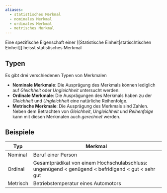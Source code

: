 ```yaml
---
aliases:
  - statistisches Merkmal
  - nominales Merkmal
  - ordinales Merkmal
  - metrisches Merkmal
---
```

Eine spezifische Eigenschaft einer [[Statistische Einheit|statischtischen Einheit]] heisst statistisches Merkmal

## Typen
Es gibt drei verschiedenen Typen von Merkmalen
- **Nominale Merkmale**: Die Ausprägung des Merkmals können lediglich auf *Gleichheit* oder *Ungleichheit* untersucht werden.
- **Ordinale Merkmale**: Die Ausprägungen des Merkmals haben zu der *Gleichheit* und *Ungleichheit* eine natürliche Reihenfolge.
- **Metrische Merkmale**: Die Ausprägung des Merkmals sind Zahlen. Neben dem Betrachten von *Gleichheit*, *Ungleichheit* und *Reihenfolge* kann mit diesen Merkmalen auch *gerechnet* werden.

## Beispiele

| Typ      | Merkmal                                                                                              |
| -------- | ---------------------------------------------------------------------------------------------------- |
| Nominal  | Beruf einer Person                                                                                   |
| Ordinal  | Gesamtprädikat von einem Hochschulabschluss:<br>ungenügend < genügend < befridigend < gut < sehr gut |
| Metrisch | Betriebstemperatur eines Automotors                                                                  |
